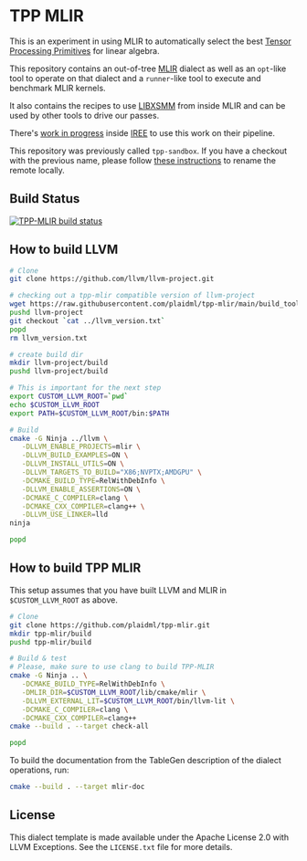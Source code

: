 # TPP MLIR

This is an experiment in using MLIR to automatically select the best [Tensor Processing Primitives](https://arxiv.org/abs/2104.05755) for linear algebra.

This repository contains an out-of-tree [MLIR](https://mlir.llvm.org/) dialect as well as an `opt`-like tool to operate on that dialect and a `runner`-like tool to execute and benchmark MLIR kernels.

It also contains the recipes to use [LIBXSMM](https://github.com/libxsmm/libxsmm) from inside MLIR and can be used by other tools to drive our passes.

There's [work in progress](https://github.com/iree-org/iree/tree/tpp) inside [IREE](https://iree-org.github.io/iree/) to use this work on their pipeline.

This repository was previously called `tpp-sandbox`.
If you have a checkout with the previous name, please follow [these instructions](https://docs.github.com/en/repositories/creating-and-managing-repositories/renaming-a-repository) to rename the remote locally.

## Build Status

[![TPP-MLIR build status](https://badge.buildkite.com/7c04eb392db7ba16b30684d80e0e4320254f7cf61558c6336f.svg?branch=main)](https://buildkite.com/intel/tpp-mlir)

## How to build LLVM

```sh
# Clone
git clone https://github.com/llvm/llvm-project.git

# checking out a tpp-mlir compatible version of llvm-project
wget https://raw.githubusercontent.com/plaidml/tpp-mlir/main/build_tools/llvm_version.txt
pushd llvm-project
git checkout `cat ../llvm_version.txt`
popd
rm llvm_version.txt

# create build dir
mkdir llvm-project/build
pushd llvm-project/build

# This is important for the next step
export CUSTOM_LLVM_ROOT=`pwd`
echo $CUSTOM_LLVM_ROOT
export PATH=$CUSTOM_LLVM_ROOT/bin:$PATH

# Build
cmake -G Ninja ../llvm \
   -DLLVM_ENABLE_PROJECTS=mlir \
   -DLLVM_BUILD_EXAMPLES=ON \
   -DLLVM_INSTALL_UTILS=ON \
   -DLLVM_TARGETS_TO_BUILD="X86;NVPTX;AMDGPU" \
   -DCMAKE_BUILD_TYPE=RelWithDebInfo \
   -DLLVM_ENABLE_ASSERTIONS=ON \
   -DCMAKE_C_COMPILER=clang \
   -DCMAKE_CXX_COMPILER=clang++ \
   -DLLVM_USE_LINKER=lld
ninja 

popd
```

## How to build TPP MLIR

This setup assumes that you have built LLVM and MLIR in `$CUSTOM_LLVM_ROOT` as above.

```sh
# Clone
git clone https://github.com/plaidml/tpp-mlir.git
mkdir tpp-mlir/build
pushd tpp-mlir/build

# Build & test
# Please, make sure to use clang to build TPP-MLIR
cmake -G Ninja .. \
   -DCMAKE_BUILD_TYPE=RelWithDebInfo \
   -DMLIR_DIR=$CUSTOM_LLVM_ROOT/lib/cmake/mlir \
   -DLLVM_EXTERNAL_LIT=$CUSTOM_LLVM_ROOT/bin/llvm-lit \
   -DCMAKE_C_COMPILER=clang \
   -DCMAKE_CXX_COMPILER=clang++ 
cmake --build . --target check-all

popd
```

To build the documentation from the TableGen description of the dialect
operations, run:

```sh
cmake --build . --target mlir-doc
```

## License

This dialect template is made available under the Apache License 2.0 with LLVM Exceptions. See the `LICENSE.txt` file for more details.
